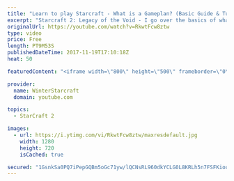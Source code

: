 ```yaml
---
title: "Learn to play Starcraft - What is a Gameplan? (Basic Guide & Tutorial)"
excerpt: "Starcraft 2: Legacy of the Void - I go over the basics of what a gameplan in starcraft 2 is and how to put one together.  Note this is not a guide on WHAT gameplan you should be using as each race!"
originalUrl: https://youtube.com/watch?v=RkwtFcw8ztw
type: video
price: Free
length: PT9M53S
publishedDateTime: 2017-11-19T17:10:18Z
heat: 50

featuredContent: "<iframe width=\"800\" height=\"500\" frameborder=\"0\" src=\"https://www.youtube.com/embed/RkwtFcw8ztw\" allow=\"accelerometer; autoplay; encrypted-media; gyroscope; picture-in-picture\" allowfullscreen></iframe>"

provider:
  name: WinterStarcraft
  domain: youtube.com

topics:
  - StarCraft 2

images:
  - url: https://i.ytimg.com/vi/RkwtFcw8ztw/maxresdefault.jpg
    width: 1280
    height: 720
    isCached: true

secured: "1GsnkSa0PQ7iPepGQBm5oGc71yw/lQCNsRL960dkYCLG0L8KRLh5n7FSFKiou4AOLckhJQE08L2OWQ+szhTm9mZkT9W5GBjDuF3s9ixRVl+5LKsa/QEsOIcCuVQ2ms8y0rPuAt+aLzA2ZDsSoW9hvdpr5REPQj6TF9CVgYRGBeFGCpkP3lh92Xu5fS54IMozlG8k0XHUJjpCUYIIpnzpLzhUFjzZUGZX5Pu9BMvmKwCu7uOAmneyLW7AMwpwMhQ/fp3eWIbqvEkzlvwWVlAvsT5xELmrt3d3d/ObTDX8EKAaxMucnLqGB//mbdhGVTUFdb5BacuW/utSTglbwYgka3xsEuicC3KiF0N5A1SvR8bMNxeliyxfp8P12KxgdA2TTheBkQNeSg5XPaeXAN07/1K9jkZRUTGTNiB80rWxloY=;5ixG6lHzGTTzIWTMyn9OiA=="
---
```


